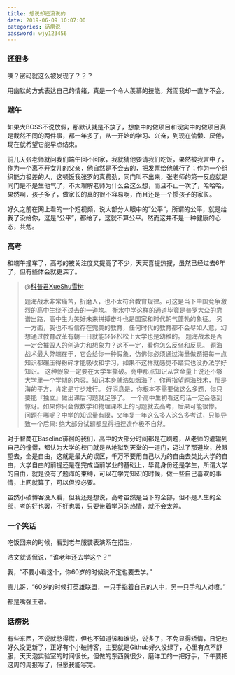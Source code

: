 ```yaml
---
title: 想说却还没说的
date: 2019-06-09 10:07:00
categories: 话痨说
password: wjy123456
---
```


### 还很多

<!-- more -->

咦？密码就这么被发现了？？？

用幽默的方式表达自己的情绪，真是一个令人羡慕的技能，然而我却一直学不会。

### 端午

如果大BOSS不说放假，那默认就是不放了，想象中的做项目和现实中的做项目真是截然不同的两件事，都一年多了，从一开始的学习、兴奋，到现在偷懒、厌倦，现在就希望它能早点结束。

前几天张老师就问我们端午回不回家，我就猜他要请我们吃饭，果然被我言中了，作为一个离不开女儿的父亲，他自然是不会去的，把发票给他就行了；作为一个组织能力极差的人，这顿饭我张罗的真费劲，同门叫不出来，张老师的第一反应就是同门是不是生他气了，不太理解老师为什么会这么想，而且不止一次了，哈哈哈，果然啊，孩子多了，做家长的真的很不容易啊，而且还是一个惯孩子的家长。

好久之前在网上看的一个短视频，说大部分人眼中的”公平“，所谓的公平，就是给我了没给你，这是“公平”，都给了，这就不算公平。然而这并不是一种健康的心态，共勉。

### 高考

和端午撞车了，高考的被关注度又提高了不少，天天喜提热搜，虽然已经过去6年了，但有些体会就更深了。

>@[科普君XueShu雪树](https://weibo.com/xuebaxueshu)
>
>题海战术非常痛苦，折磨人，也不太符合教育规律。可这是当下中国竞争激烈的高中生绕不过去的一道坎。
>衡水中学这样的通道毕竟是普罗大众的靠谱出路，高中生为美好未来拼搏奋斗也是国家和时代朝气蓬勃的象征。
>另一方面，我也不相信存在完美的教育，任何时代的教育都不会尽如人意，幻想通过教育改革有朝一日就能轻轻松松上大学也是幼稚的。
>题海战术是否一定会摧毁人的创造力和想象力？这不一定，看你怎么反刍和反思。
>题海战术最大弊端在于，它会给你一种假象，仿佛你必须通过海量做题把每一点知识都碾压得粉碎才能吸收和学习，如果不这样就感觉不踏实也没办法学好知识。
>这种假象一定要在大学里撕破。高中那点知识从含金量上说还不够大学里一个学期的内容。知识本身就浩如烟海了，你再指望题海战术，那是海的平方，肯定是寸步难行。
>好消息是，你根本不需要做这么多题，你只要能『独立』做出课后习题就足够了。
>一个高中生初看这句话一定会感到惊讶。如果你只会做数学和物理课本上的习题就去高考，后果可能很惨。
>问题在哪呢？中学的知识量有限，又年复一年这么多人这么多考试，只能导致一个后果:
>绝大部分试题都显得扭捏造作极不自然。

对于智商在Baseline徘徊的我们，高中的大部分时间都是在刷题，从老师的灌输到自己的憧憬，都认为大学的校门就是从地狱到天堂的一道门，迈过了那道坎，放眼望去，全是自由，这就是最大的误区，千万不要用自己以为的自由去类比大学的自由，大学自由的前提还是在完成当前学业的基础上，毕竟身份还是学生，所谓大学的自由，就是没有了题海的束缚，可以在学完知识的时候，做一些自己喜欢的事情，上网就算了，可以但没必要。

虽然小破博客没人看，但我还是想说，高考虽然是当下的全部，但不是人生的全部，考的好也罢，不好也罢，只要带着学习的热情，就不会太差。

### 一个笑话

吃饭回来的时候，看到老年服装表演系在招生，

浩文就调侃说，“谁老年还去学这个？”

我，“不要小看这个，你60岁的时候说不定也要去学。”

贵儿哥，“60岁的时候打英雄联盟，一只手掐着自己的人中，另一只手和人对喷。”

都是嘴强王者。

### 话痨说

有些东西，不说就憋得慌，但也不知道该和谁说，说多了，不免显得矫情，日记也好久没更新了，正好有个小破博客，主要就是Github好久没绿了，心里有点不舒服，天天泡实验室的时间很长，但做的东西就很少，磨洋工的一把好手，下午要把这周的周报写了，但愿我能写完。

